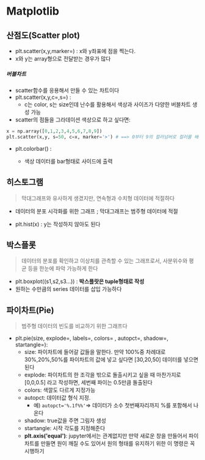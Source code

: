 # Matplotlib

## 산점도(Scatter plot)

- plt.scatter(x,y,marker=) : x와 y좌표에 점을 찍는다.
- x와 y는 array형으로 전달받는 경우가 많다

##### 버블차트

- scatter함수를 응용해서 만들 수 있는 차트이다
- plt.scatter(x,y,c=,s=) :
  - c는 color, s는 size인데 난수를 활용해서 색상과 사이즈가 다양한 버블차트 생성 가능
- scatter의 점들을 그라데이션 색상으로 하고 싶다면:

```python
x = np.array([0,1,2,3,4,5,6,7,8,9])
plt.scatter(x,y, s=50, c=x, marker='>') # ==> 0부터 9의 컬러넘버로 컬러를 배정
```

- plt.colorbar() :

  - 색상 데이터를 bar형태로 사이드에 출력

    

## 히스토그램

> 막대그래프와 유사하게 생겼지만, 연속형과 수치형 데이터에 적절하다

- 데이터의 분포 시각화를 위한 그래프 ; 막대그래프는 범주형 데이터에 적절

- plt.hist(x) : y는 작성하지 않아도 된다



## 박스플롯

> 데이터의 분포를 확인하고 이상치를 관측할 수  있는 그래프로서, 사분위수와 평균 등을 한눈에 파악 가능하게 한다

- plt.boxplot((s1,s2,s3...)) : __박스플랏은 tuple형태로 작성__
- 원하는 수만큼의 series 데이터를 삽입 가능하다



## 파이차트(Pie)

> 범주형 데이터의 빈도를 비교하기 위한 그래프다

- plt.pie(size, explode=, labels=, colors= , autopct=, shadow=, startangle=):
  - size: 파이차트에 들어갈 값들을 말한다. 만약 100%중 차례대로 30%,20%,50%를 파이차트의 값에 넣고 싶다면 [30,20,50] 데이터를 넣으면 된다
  - explode: 파이차트의 한 조각을 밖으로 돌출시키고 싶을 때 마찬가지로 [0,0,0.5] 라고 작성하면, 세번째 파이는 0.5만큼 돌출된다
  - colors: 색깔도 다르게 지정가능
  - autopct: 데이터값 형식 지정. 
    - 예) `autopct='%.1f%%'`=> 데이터가 소수 첫번째자리까지 %를 포함해서 나온다
  - shadow: true값을 주면 그림자 생성
  - startangle: 시작 각도를 지정해준다
  - __plt.axis('equal')__: jupyter에서는 관계없지만 만약 새로운 창을 만들어서 파이차트를 만들면 원이 깨질 수도 있어서 원의 형태를 유지하기 위한 이 명령은 꼭 시행하기